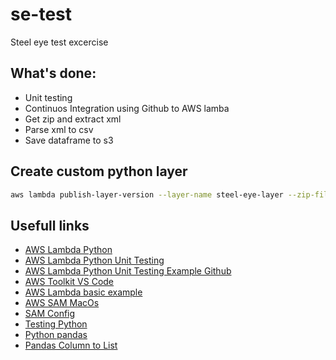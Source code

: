 # se-test
Steel eye test excercise

## What's done:
- Unit testing
- Continuos Integration using Github to AWS lamba
- Get zip and extract xml
- Parse xml to csv
- Save dataframe to s3

## Create custom python layer

```bash
aws lambda publish-layer-version --layer-name steel-eye-layer --zip-file fileb://layer.zip --compatible-runtimes python3.9 --region us-east-2
```

## Usefull links

- [AWS Lambda Python](https://docs.aws.amazon.com/lambda/latest/dg/lambda-python.html)
- [AWS Lambda Python Unit Testing](https://emshea.com/post/writing-python-unit-tests-lambda-functions)
- [AWS Lambda Python Unit Testing Example Github](https://github.com/em-shea/lambda-python-unit-test-example)
- [AWS Toolkit VS Code](https://docs.aws.amazon.com/toolkit-for-vscode/latest/userguide/setup-toolkit.html)
- [AWS Lambda basic example](https://docs.aws.amazon.com/code-samples/latest/catalog/python-lambda-lambda_handler_calculator.py.html)
- [AWS SAM MacOs](https://docs.aws.amazon.com/serverless-application-model/latest/developerguide/serverless-sam-cli-install-mac.html)
- [SAM Config](https://github.com/aws/aws-sam-cli/blob/develop/designs/sam-config.md)
- [Testing Python](https://docs.pytest.org/en/7.1.x/how-to/assert.html)
- [Python pandas](https://pandas.pydata.org/docs/reference/api/pandas.read_xml.html)
- [Pandas Column to List](https://stackoverflow.com/questions/22341271/get-list-from-pandas-dataframe-column-or-row)